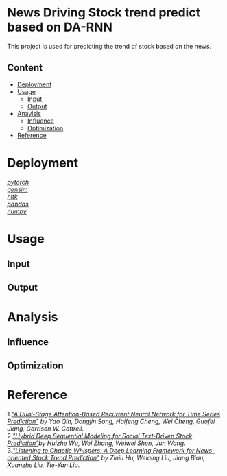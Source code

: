 # News Driving Stock trend predict based on DA-RNN
This project is used for predicting the trend of stock based on the news.

## Content
- [Deployment](#deployment)
- [Usage](#usage)
  - [Input](#input)
  - [Output](#output)
- [Anaylsis](#analysis)
  - [Influence](#influence)
  - [Optimization](#optimization)
- [Reference](#reference)

# Deployment
 
  *[pytorch](https://github.com/pytorch/pytorch)*   
  *[gensim](https://github.com/RaRe-Technologies/gensim)*  
  *[nltk](https://github.com/nltk/nltk)*  
  *[pandas](https://github.com/pandas-dev/pandas)*  
  *[numpy](https://github.com/numpy/numpy)*  

 
# Usage

## Input

## Output

# Analysis

## Influence

## Optimization



# Reference
1.*["A Dual-Stage Attention-Based Recurrent Neural Network for Time Series Prediction"](https://www.ijcai.org/proceedings/2017/0366.pdf) by Yao Qin, Dongjin Song, Haifeng Cheng, Wei Cheng, Guofei Jiang, Garrison W. Cottrell*.   
2.*["Hybrid Deep Sequential Modeling for Social Text-Driven Stock Prediction"](https://dl.acm.org/citation.cfm?id=3269290)by Huizhe Wu, Wei Zhang, Weiwei Shen, Jun Wang*.   
3.*["Listening to Chaotic Whispers: A Deep Learning Framework for News-oriented Stock Trend Prediction"](https://dl.acm.org/citation.cfm?id=3159690) by Ziniu Hu, Weiqing Liu, Jiang Bian, Xuanzhe Liu, Tie-Yan Liu*.   
